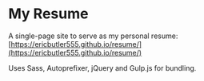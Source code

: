 # My Resume

A single-page site to serve as my personal resume: [https://ericbutler555.github.io/resume/](https://ericbutler555.github.io/resume/)

Uses Sass, Autoprefixer, jQuery and Gulp.js for bundling.
